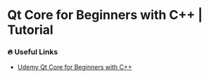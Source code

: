 # Qt Core for Beginners with C++ | Tutorial

### :fire: Useful Links

- [Udemy Qt Core for Beginners with C++](https://www.udemy.com/course/qt-core-for-beginners/learn/lecture/11977066)
